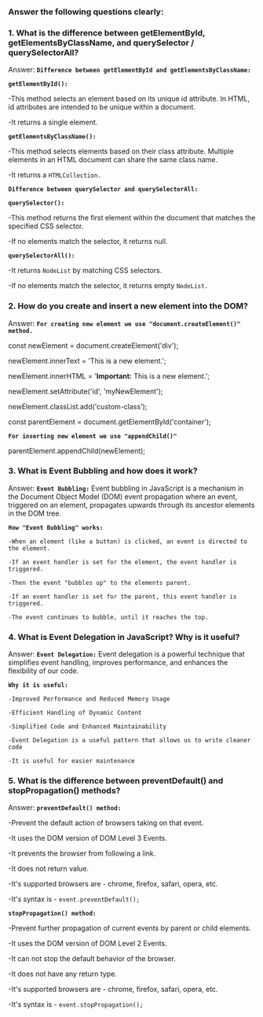 ### Answer the following questions clearly:

### 1. What is the difference between **getElementById, getElementsByClassName, and querySelector / querySelectorAll**?

Answer: 
  **`Difference between getElementById and getElementsByClassName:`**

  **`getElementById():`** 

  -This method selects an element based on its unique id attribute. In HTML, id attributes are intended to 
   be unique within a document.

  -It returns a single element.

  **`getElementsByClassName():`** 

  -This method selects elements based on their class attribute. Multiple elements in an  HTML document can 
   share the same class name.

  -It returns a `HTMLCollection.`

  **`Difference between querySelector and querySelectorAll:`**

  **`querySelector():`**

  -This method returns the first element within the document that matches the specified CSS selector. 

  -If no elements match the selector, it returns null.

  **`querySelectorAll():`** 

  -It returns `NodeList` by matching CSS selectors. 

  -If no elements match the selector, it returns empty `NodeList.`


### 2. How do you **create and insert a new element into the DOM**?

Answer: 
  **`For creating new element we use "document.createElement()" method.`**

  const newElement = document.createElement('div'); 

  newElement.innerText = 'This is a new element.';

  newElement.innerHTML = '<strong>Important:</strong> This is a new element.';

  newElement.setAttribute('id', 'myNewElement');

  newElement.classList.add('custom-class');

  const parentElement = document.getElementById('container');

  **`For inserting new element we use "appendChild()"`**

  parentElement.appendChild(newElement);

  
### 3. What is **Event Bubbling** and how does it work?

Answer: 
  **`Event Bubbling:`** 
   Event bubbling in JavaScript is a mechanism in the Document Object Model (DOM) event propagation where an event, triggered on an element, propagates upwards through its ancestor elements in the DOM tree. 
  
  **`How "Event Bubbling" works:`**

    -When an element (like a button) is clicked, an event is directed to the element.

    -If an event handler is set for the element, the event handler is triggered.

    -Then the event "bubbles up" to the elements parent.

    -If an event handler is set for the parent, this event handler is triggered.

    -The event continues to bubble, until it reaches the top.

    
### 4. What is **Event Delegation** in JavaScript? Why is it useful?

Answer: 
  **`Event Delegation:`** 
   Event delegation is a powerful technique that simplifies event handling, improves performance, and enhances the flexibility of our code.

  **`Why it is useful:`**

    -Improved Performance and Reduced Memory Usage

    -Efficient Handling of Dynamic Content

    -Simplified Code and Enhanced Maintainability

    -Event Delegation is a useful pattern that allows us to write cleaner code

    -It is useful for easier maintenance


### 5. What is the difference between **preventDefault() and stopPropagation()** methods?

Answer:
**`preventDefault() method:`**

  -Prevent the default action of browsers taking on that event.

  -It uses the DOM version of DOM Level 3 Events.

  -It prevents the browser from following a link.

  -It does not return value.

  -It's supported browsers are - chrome, firefox, safari, opera, etc.

  -It's syntax is - `event.preventDefault();`


**`stopPropagation() method:`**

  -Prevent further propagation of current events by parent or child elements.

  -It uses the DOM version of DOM Level 2 Events.

  -It can not stop the default behavior of the browser.

  -It does not have any return type.

  -It's supported browsers are - chrome, firefox, safari, opera, etc.

  -It's syntax is - `event.stopPropagation();`
  